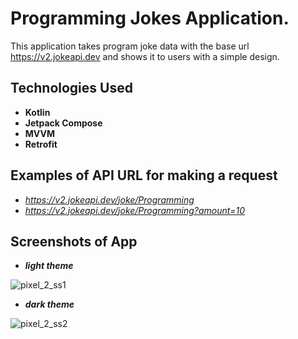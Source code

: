 # Programming Jokes Application.
This application takes program joke data with the base url https://v2.jokeapi.dev and shows it to users with a simple design.

## Technologies Used
- **Kotlin**
- **Jetpack Compose**
- **MVVM**
- **Retrofit**

## Examples of API URL for making a request 
- _https://v2.jokeapi.dev/joke/Programming_
- _https://v2.jokeapi.dev/joke/Programming?amount=10_

## Screenshots of App
- _**light theme**_

![pixel_2_ss1](https://github.com/user-attachments/assets/d1800758-483f-40b7-8bde-d0654c8e1a1c)
- _**dark theme**_

![pixel_2_ss2](https://github.com/user-attachments/assets/10843441-1683-4e99-9695-edd3c5bef768)
